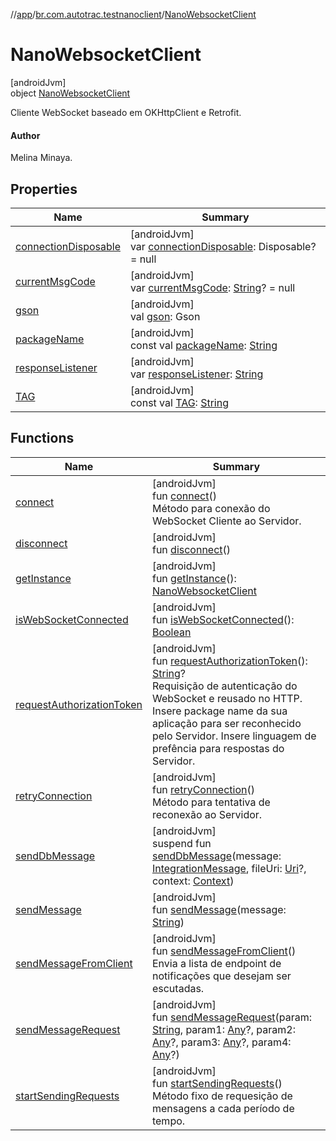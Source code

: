 //[app](../../../index.md)/[br.com.autotrac.testnanoclient](../index.md)/[NanoWebsocketClient](index.md)

# NanoWebsocketClient

[androidJvm]\
object [NanoWebsocketClient](index.md)

Cliente WebSocket baseado em OKHttpClient e Retrofit.

#### Author

Melina Minaya.

## Properties

| Name | Summary |
|---|---|
| [connectionDisposable](connection-disposable.md) | [androidJvm]<br>var [connectionDisposable](connection-disposable.md): Disposable? = null |
| [currentMsgCode](current-msg-code.md) | [androidJvm]<br>var [currentMsgCode](current-msg-code.md): [String](https://kotlinlang.org/api/latest/jvm/stdlib/kotlin/-string/index.html)? = null |
| [gson](gson.md) | [androidJvm]<br>val [gson](gson.md): Gson |
| [packageName](package-name.md) | [androidJvm]<br>const val [packageName](package-name.md): [String](https://kotlinlang.org/api/latest/jvm/stdlib/kotlin/-string/index.html) |
| [responseListener](response-listener.md) | [androidJvm]<br>var [responseListener](response-listener.md): [String](https://kotlinlang.org/api/latest/jvm/stdlib/kotlin/-string/index.html) |
| [TAG](-t-a-g.md) | [androidJvm]<br>const val [TAG](-t-a-g.md): [String](https://kotlinlang.org/api/latest/jvm/stdlib/kotlin/-string/index.html) |

## Functions

| Name | Summary |
|---|---|
| [connect](connect.md) | [androidJvm]<br>fun [connect](connect.md)()<br>Método para conexão do WebSocket Cliente ao Servidor. |
| [disconnect](disconnect.md) | [androidJvm]<br>fun [disconnect](disconnect.md)() |
| [getInstance](get-instance.md) | [androidJvm]<br>fun [getInstance](get-instance.md)(): [NanoWebsocketClient](index.md) |
| [isWebSocketConnected](is-web-socket-connected.md) | [androidJvm]<br>fun [isWebSocketConnected](is-web-socket-connected.md)(): [Boolean](https://kotlinlang.org/api/latest/jvm/stdlib/kotlin/-boolean/index.html) |
| [requestAuthorizationToken](request-authorization-token.md) | [androidJvm]<br>fun [requestAuthorizationToken](request-authorization-token.md)(): [String](https://kotlinlang.org/api/latest/jvm/stdlib/kotlin/-string/index.html)?<br>Requisição de autenticação do WebSocket e reusado no HTTP. Insere package name da sua aplicação para ser reconhecido pelo Servidor. Insere linguagem de prefência para respostas do Servidor. |
| [retryConnection](retry-connection.md) | [androidJvm]<br>fun [retryConnection](retry-connection.md)()<br>Método para tentativa de reconexão ao Servidor. |
| [sendDbMessage](send-db-message.md) | [androidJvm]<br>suspend fun [sendDbMessage](send-db-message.md)(message: [IntegrationMessage](../../br.com.autotrac.testnanoclient.dataRemote/-integration-message/index.md), fileUri: [Uri](https://developer.android.com/reference/kotlin/android/net/Uri.html)?, context: [Context](https://developer.android.com/reference/kotlin/android/content/Context.html)) |
| [sendMessage](send-message.md) | [androidJvm]<br>fun [sendMessage](send-message.md)(message: [String](https://kotlinlang.org/api/latest/jvm/stdlib/kotlin/-string/index.html)) |
| [sendMessageFromClient](send-message-from-client.md) | [androidJvm]<br>fun [sendMessageFromClient](send-message-from-client.md)()<br>Envia a lista de endpoint de notificações que desejam ser escutadas. |
| [sendMessageRequest](send-message-request.md) | [androidJvm]<br>fun [sendMessageRequest](send-message-request.md)(param: [String](https://kotlinlang.org/api/latest/jvm/stdlib/kotlin/-string/index.html), param1: [Any](https://kotlinlang.org/api/latest/jvm/stdlib/kotlin/-any/index.html)?, param2: [Any](https://kotlinlang.org/api/latest/jvm/stdlib/kotlin/-any/index.html)?, param3: [Any](https://kotlinlang.org/api/latest/jvm/stdlib/kotlin/-any/index.html)?, param4: [Any](https://kotlinlang.org/api/latest/jvm/stdlib/kotlin/-any/index.html)?) |
| [startSendingRequests](start-sending-requests.md) | [androidJvm]<br>fun [startSendingRequests](start-sending-requests.md)()<br>Método fixo de requesição de mensagens a cada período de tempo. |
